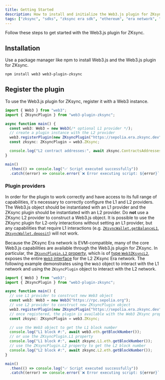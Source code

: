 ```yaml
---
title: Getting Started
description: How to install and initialize the Web3.js plugin for ZKsync
tags: ["zksync", "sdks", "zksync era sdk", "ethereum", "era network", "web3.js", "web3.js plugin", "installation", "setup"]
---
```


Follow these steps to get started with the Web3.js plugin for ZKsync.

## Installation

Use a package manager like npm to install Web3.js and the Web3.js plugin for ZKsync.

```sh
npm install web3 web3-plugin-zksync
```

## Register the plugin

To use the Web3.js plugin for ZKsync, register it with a Web3 instance.

```ts
import { Web3 } from "web3";
import { ZKsyncPlugin } from "web3-plugin-zksync";

async function main() {
  const web3: Web3 = new Web3(/* optional L1 provider */);
  // create a plugin instance with the L2 provider
  web3.registerPlugin(new ZKsyncPlugin("https://sepolia.era.zksync.dev"));
  const zksync: ZKsyncPlugin = web3.ZKsync;

  console.log("L2 contract addresses:", await zksync.ContractsAddresses);
}

main()
  .then(() => console.log("✅ Script executed successfully"))
  .catch((error) => console.error(`❌ Error executing script: ${error}`));
```

### Plugin providers

In order for the plugin to work correctly and have access to its full range of capabilities, it's necessary to correctly
configure the L1 and L2 providers. The Web3.js object should be instantiated with an L1 provider and the ZKsync plugin
should be instantiated with an L2 provider. Do **not** use a ZKsync L2 provider to construct a Web3.js object. It is
possible to use the ZKsync plugin for L2-only interactions without setting an L1 provider, but any capabilities that
require L1 interactions (e.g.
[`ZKsyncWallet.getBalanceL1`](https://chainsafe.github.io/web3-plugin-zksync/classes/ZKsyncWallet.html#getBalanceL1),
[`ZKsyncWallet.deposit`](https://chainsafe.github.io/web3-plugin-zksync/classes/ZKsyncWallet.html#deposit)) will not work.

Because the ZKsync Era network is EVM-compatible, many of the core Web3.js capabilities are available through the
Web3.js plugin for ZKsync. In particular, the [`ZKsyncPlugin.L2` property](https://chainsafe.github.io/web3-plugin-zksync/classes/ZKsyncPlugin.html#L2),
which is of [type `Web3ZKsyncL2`](https://chainsafe.github.io/web3-plugin-zksync/classes/Web3ZKsyncL2.html), exposes the
entire [`Web3` interface](https://docs.web3js.org/api/web3/class/Web3) for the L2 ZKsync Era network. The following
example demonstrates using the `Web3` object to interact with the L1 network and using the `ZKsyncPlugin` object to
interact with the L2 network.

```ts
import { Web3 } from "web3";
import { ZKsyncPlugin } from "web3-plugin-zksync";

async function main() {
  // use L1 provider to construct new Web3 object
  const web3: Web3 = new Web3("https://rpc.sepolia.org");
  // use L2 provider to construct new ZKsyncPlugin object
  web3.registerPlugin(new ZKsyncPlugin("https://sepolia.era.zksync.dev"));
  // once registered, the plugin is available with the Web3 ZKsync property
  const zksync: ZKsyncPlugin = web3.ZKsync;

  // use the Web3 object to get the L1 block number
  console.log("L1 block #:", await web3.eth.getBlockNumber());
  // or use the ZKsyncPlugin.L1 property
  console.log("L1 block #:", await zksync.L1.eth.getBlockNumber());
  // use the ZKsyncPlugin.L2 property to get the L2 block number
  console.log("L2 block #:", await zksync.L2.eth.getBlockNumber());
}

main()
  .then(() => console.log("✅ Script executed successfully"))
  .catch((error) => console.error(`❌ Error executing script: ${error}`));
```
